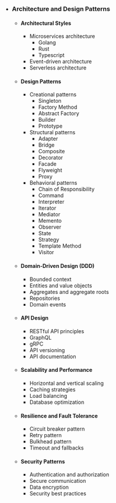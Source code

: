 * ### Architecture and Design Patterns

  * #### Architectural Styles
    * Microservices architecture
      * Golang
      * Rust
      * Typescript 
    * Event-driven architecture
    * Serverless architecture

  * #### Design Patterns
    * Creational patterns
      * Singleton
      * Factory Method
      * Abstract Factory
      * Builder
      * Prototype
    * Structural patterns
      * Adapter
      * Bridge
      * Composite
      * Decorator
      * Facade
      * Flyweight
      * Proxy
    * Behavioral patterns
      * Chain of Responsibility
      * Command
      * Interpreter
      * Iterator
      * Mediator
      * Memento
      * Observer
      * State
      * Strategy
      * Template Method
      * Visitor

  * #### Domain-Driven Design (DDD)
    * Bounded context
    * Entities and value objects
    * Aggregates and aggregate roots
    * Repositories
    * Domain events

  * #### API Design
    * RESTful API principles
    * GraphQL
    * gRPC
    * API versioning
    * API documentation

  * #### Scalability and Performance
    * Horizontal and vertical scaling
    * Caching strategies
    * Load balancing
    * Database optimization

  * #### Resilience and Fault Tolerance
    * Circuit breaker pattern
    * Retry pattern
    * Bulkhead pattern
    * Timeout and fallbacks

  * #### Security Patterns
    * Authentication and authorization
    * Secure communication
    * Data encryption
    * Security best practices
